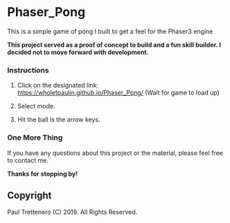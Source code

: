 # Phaser_Pong
This is a simple game of pong I built to get a feel for the Phaser3 engine

**This project served as a proof of concept to build and a fun skill builder. I decided not to move forward with development.**

### Instructions

1. Click on the designated link:  https://wholetpaulin.github.io/Phaser_Pong/ (Wait for game to load up)

2. Select mode.

3. Hit the ball is the arrow keys.


### One More Thing

If you have any questions about this project or the material, please feel free to contact me.

**Thanks for stopping by!**

## Copyright

Paul Trettenero (C) 2019. All Rights Reserved.
